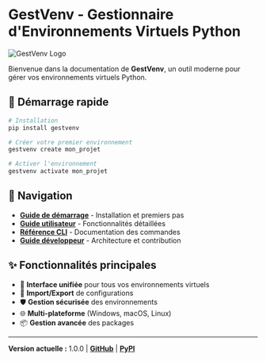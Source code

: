 # GestVenv - Gestionnaire d'Environnements Virtuels Python

![GestVenv Logo](https://img.shields.io/badge/GestVenv-1.0.0-blue)

Bienvenue dans la documentation de **GestVenv**, un outil moderne pour gérer vos environnements virtuels Python.

## 🚀 Démarrage rapide

```bash
# Installation
pip install gestvenv

# Créer votre premier environnement
gestvenv create mon_projet

# Activer l'environnement
gestvenv activate mon_projet
```

## 📖 Navigation

- **[Guide de démarrage](getting-started/installation.md)** - Installation et premiers pas
- **[Guide utilisateur](user-guide/environment-management.md)** - Fonctionnalités détaillées
- **[Référence CLI](cli-reference/overview.md)** - Documentation des commandes
- **[Guide développeur](developer-guide/architecture.md)** - Architecture et contribution

## ✨ Fonctionnalités principales

- 🎯 **Interface unifiée** pour tous vos environnements virtuels
- 🔄 **Import/Export** de configurations
- 🛡️ **Gestion sécurisée** des environnements
- 🌐 **Multi-plateforme** (Windows, macOS, Linux)
- 📦 **Gestion avancée** des packages

---

**Version actuelle :** 1.0.0 | **[GitHub](https://github.com/thearchit3ct/gestvenv)** | **[PyPI](https://pypi.org/project/gestvenv/)**
